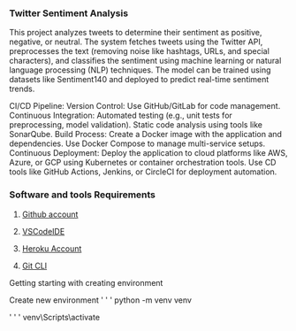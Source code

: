 ### Twitter Sentiment Analysis 
This project analyzes tweets to determine their sentiment as positive, negative, or neutral. The system fetches tweets using the Twitter API, preprocesses the text (removing noise like hashtags, URLs, and special characters), and classifies the sentiment using machine learning or natural language processing (NLP) techniques. The model can be trained using datasets like Sentiment140 and deployed to predict real-time sentiment trends.

CI/CD Pipeline:
Version Control: Use GitHub/GitLab for code management.
Continuous Integration:
Automated testing (e.g., unit tests for preprocessing, model validation).
Static code analysis using tools like SonarQube.
Build Process:
Create a Docker image with the application and dependencies.
Use Docker Compose to manage multi-service setups.
Continuous Deployment:
Deploy the application to cloud platforms like AWS, Azure, or GCP using Kubernetes or container orchestration tools.
Use CD tools like GitHub Actions, Jenkins, or CircleCI for deployment automation.


### Software and tools Requirements

1. [Github account](https://github.com/SURYAPRAKASH263/Twitter-Sentiment-Analysis)


2. [VSCodeIDE](https://code.visualstudio.com/)

3. [Heroku Account](https://heroku.com)

4. [Git CLI](https://git-scm.com/downloads)

Getting starting with creating environment

Create new environment
 ' ' '
 python -m venv venv
 
 ' ' '
 venv\Scripts\activate

